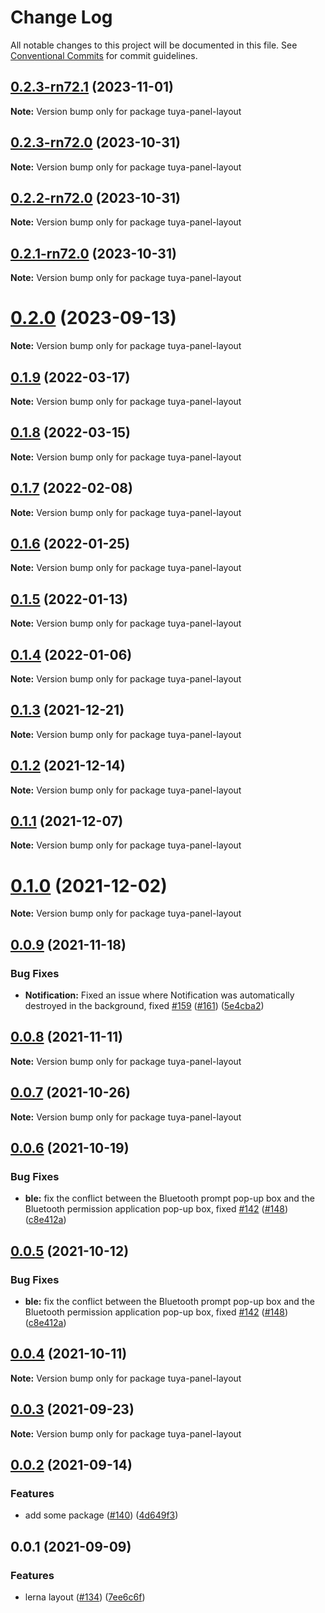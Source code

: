 # Change Log

All notable changes to this project will be documented in this file.
See [Conventional Commits](https://conventionalcommits.org) for commit guidelines.

## [0.2.3-rn72.1](https://github.com/tuya/tuya-panel-kit/compare/tuya-panel-layout@0.2.3-rn72.0...tuya-panel-layout@0.2.3-rn72.1) (2023-11-01)

**Note:** Version bump only for package tuya-panel-layout





## [0.2.3-rn72.0](https://github.com/tuya/tuya-panel-kit/compare/tuya-panel-layout@0.2.2-rn72.0...tuya-panel-layout@0.2.3-rn72.0) (2023-10-31)

**Note:** Version bump only for package tuya-panel-layout





## [0.2.2-rn72.0](https://github.com/tuya/tuya-panel-kit/compare/tuya-panel-layout@0.2.1-rn72.0...tuya-panel-layout@0.2.2-rn72.0) (2023-10-31)

**Note:** Version bump only for package tuya-panel-layout





## [0.2.1-rn72.0](https://github.com/tuya/tuya-panel-kit/compare/tuya-panel-layout@0.2.0...tuya-panel-layout@0.2.1-rn72.0) (2023-10-31)

**Note:** Version bump only for package tuya-panel-layout





# [0.2.0](https://github.com/tuya/tuya-panel-kit/compare/tuya-panel-layout@0.1.9...tuya-panel-layout@0.2.0) (2023-09-13)

**Note:** Version bump only for package tuya-panel-layout





## [0.1.9](https://github.com/tuya/tuya-panel-kit/compare/tuya-panel-layout@0.1.8...tuya-panel-layout@0.1.9) (2022-03-17)

**Note:** Version bump only for package tuya-panel-layout





## [0.1.8](https://github.com/tuya/tuya-panel-kit/compare/tuya-panel-layout@0.1.7...tuya-panel-layout@0.1.8) (2022-03-15)

**Note:** Version bump only for package tuya-panel-layout





## [0.1.7](https://github.com/tuya/tuya-panel-kit/compare/tuya-panel-layout@0.1.6...tuya-panel-layout@0.1.7) (2022-02-08)

**Note:** Version bump only for package tuya-panel-layout





## [0.1.6](https://github.com/tuya/tuya-panel-kit/compare/tuya-panel-layout@0.1.5...tuya-panel-layout@0.1.6) (2022-01-25)

**Note:** Version bump only for package tuya-panel-layout





## [0.1.5](https://github.com/tuya/tuya-panel-kit/compare/tuya-panel-layout@0.1.4...tuya-panel-layout@0.1.5) (2022-01-13)

**Note:** Version bump only for package tuya-panel-layout





## [0.1.4](https://github.com/tuya/tuya-panel-kit/compare/tuya-panel-layout@0.1.3...tuya-panel-layout@0.1.4) (2022-01-06)

**Note:** Version bump only for package tuya-panel-layout





## [0.1.3](https://github.com/tuya/tuya-panel-kit/compare/tuya-panel-layout@0.1.2...tuya-panel-layout@0.1.3) (2021-12-21)

**Note:** Version bump only for package tuya-panel-layout





## [0.1.2](https://github.com/tuya/tuya-panel-kit/compare/tuya-panel-layout@0.1.1...tuya-panel-layout@0.1.2) (2021-12-14)

**Note:** Version bump only for package tuya-panel-layout





## [0.1.1](https://github.com/tuya/tuya-panel-kit/compare/tuya-panel-layout@0.0.9...tuya-panel-layout@0.1.1) (2021-12-07)

**Note:** Version bump only for package tuya-panel-layout





# [0.1.0](https://github.com/tuya/tuya-panel-kit/compare/tuya-panel-layout@0.0.9...tuya-panel-layout@0.1.0) (2021-12-02)

**Note:** Version bump only for package tuya-panel-layout





## [0.0.9](https://github.com/tuya/tuya-panel-kit/compare/tuya-panel-layout@0.0.8...tuya-panel-layout@0.0.9) (2021-11-18)


### Bug Fixes

* **Notification:** Fixed an issue where Notification was automatically destroyed in the background, fixed [#159](https://github.com/tuya/tuya-panel-kit/issues/159) ([#161](https://github.com/tuya/tuya-panel-kit/issues/161)) ([5e4cba2](https://github.com/tuya/tuya-panel-kit/commit/5e4cba201339418b05b77dffa667c6ab85ec3724))





## [0.0.8](https://github.com/tuya/tuya-panel-kit/compare/tuya-panel-layout@0.0.7...tuya-panel-layout@0.0.8) (2021-11-11)

**Note:** Version bump only for package tuya-panel-layout





## [0.0.7](https://github.com/tuya/tuya-panel-kit/compare/tuya-panel-layout@0.0.6...tuya-panel-layout@0.0.7) (2021-10-26)

**Note:** Version bump only for package tuya-panel-layout





## [0.0.6](https://github.com/tuya/tuya-panel-kit/compare/tuya-panel-layout@0.0.4...tuya-panel-layout@0.0.6) (2021-10-19)


### Bug Fixes

* **ble:** fix the conflict between the Bluetooth prompt pop-up box and the Bluetooth permission application pop-up box, fixed [#142](https://github.com/tuya/tuya-panel-kit/issues/142) ([#148](https://github.com/tuya/tuya-panel-kit/issues/148)) ([c8e412a](https://github.com/tuya/tuya-panel-kit/commit/c8e412a0c6989cd99ac91b721346beb068a7ef1d))





## [0.0.5](https://github.com/tuya/tuya-panel-kit/compare/tuya-panel-layout@0.0.4...tuya-panel-layout@0.0.5) (2021-10-12)


### Bug Fixes

* **ble:** fix the conflict between the Bluetooth prompt pop-up box and the Bluetooth permission application pop-up box, fixed [#142](https://github.com/tuya/tuya-panel-kit/issues/142) ([#148](https://github.com/tuya/tuya-panel-kit/issues/148)) ([c8e412a](https://github.com/tuya/tuya-panel-kit/commit/c8e412a0c6989cd99ac91b721346beb068a7ef1d))





## [0.0.4](https://github.com/tuya/tuya-panel-kit/compare/tuya-panel-layout@0.0.3...tuya-panel-layout@0.0.4) (2021-10-11)

**Note:** Version bump only for package tuya-panel-layout





## [0.0.3](https://github.com/tuya/tuya-panel-kit/compare/tuya-panel-layout@0.0.2...tuya-panel-layout@0.0.3) (2021-09-23)

**Note:** Version bump only for package tuya-panel-layout





## [0.0.2](https://github.com/tuya/tuya-panel-kit/compare/tuya-panel-layout@0.0.1...tuya-panel-layout@0.0.2) (2021-09-14)


### Features

* add some package ([#140](https://github.com/tuya/tuya-panel-kit/issues/140)) ([4d649f3](https://github.com/tuya/tuya-panel-kit/commit/4d649f3020ac96bc9aa16c0d27f925b13244317c))





## 0.0.1 (2021-09-09)


### Features

* lerna layout ([#134](https://github.com/tuya/tuya-panel-kit/issues/134)) ([7ee6c6f](https://github.com/tuya/tuya-panel-kit/commit/7ee6c6fd4f7a3f4131da3099b6b203ba9097fe1d))
